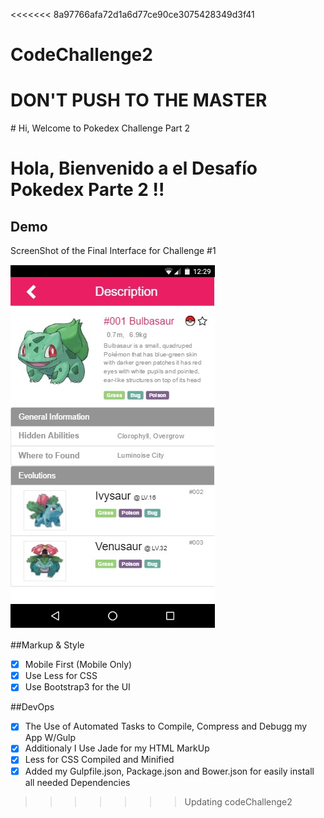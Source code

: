 <<<<<<< 8a97766afa72d1a6d77ce90ce3075428349d3f41
# CodeChallenge2
DON'T PUSH TO THE MASTER
=======
﻿# Hi, Welcome to Pokedex Challenge Part 2


# Hola, Bienvenido a el Desafío Pokedex Parte 2 !!



## Demo



ScreenShot of the Final Interface for Challenge #1



![Demo](ScreenShoot.jpg)



##Markup & Style

- [X] Mobile First (Mobile Only)
- [X] Use Less for CSS
- [X] Use Bootstrap3 for the UI

##DevOps

- [X] The Use of Automated Tasks to Compile, Compress and Debugg my App W/Gulp
- [X] Additionaly I Use Jade for my HTML MarkUp 
- [X] Less for CSS Compiled and Minified 
- [X] Added my Gulpfile.json, Package.json and Bower.json for easily install all needed Dependencies
>>>>>>> Updating codeChallenge2
